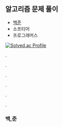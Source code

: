 ## 알고리즘 문제 풀이
* [백준](#백,준)
* 소프티어
* 프로그래머스

[![Solved.ac Profile](http://mazassumnida.wtf/api/v2/generate_badge?boj=dnglgl9)](https://solved.ac/dnglgl9/)


.

.

.

.

.

.












### 백,준
